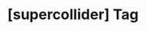 ---
article_id: 0
description: List of articles under [supercollider] tag.
image: http://huntingbears.com.ve/static/img/site/mstile-310x310.png
layout: tag
slug: supercollider
title: '[supercollider] Tag'
---